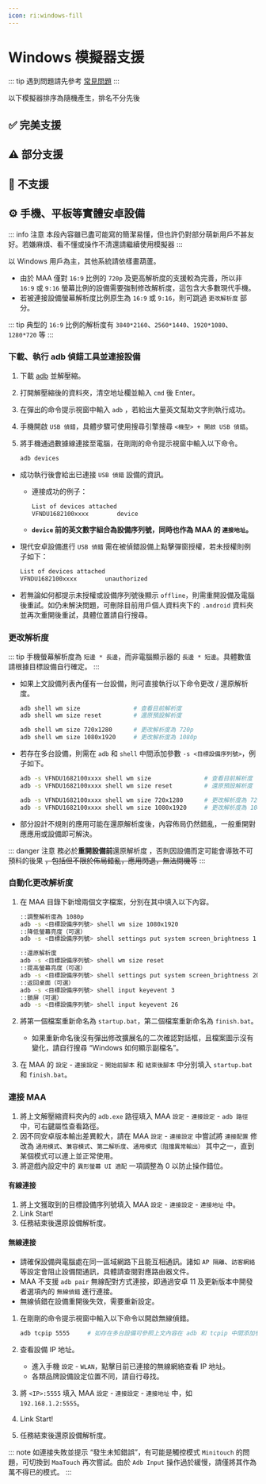 ```yaml
---
icon: ri:windows-fill
---
```

# Windows 模擬器支援

::: tip
遇到問題請先參考 [常見問題](1.2-常見問題.md)
:::

以下模擬器排序為隨機產生，排名不分先後

<script setup>
import MarkdownIt from 'markdown-it'
import MarkdownItAnchor from 'markdown-it-anchor'

const shuffleArray = (array) => {
    for (let i = array.length - 1; i > 0; i--) {
        const j = Math.floor(Math.random() * (i + 1));
        [array[i], array[j]] = [array[j], array[i]];
    }
    return array;
}

const fullySupport = shuffleArray([
`
### ✅ [藍疊模擬器 5](https://www.bluestacks.cn/)
完美支援。需要在模擬器 \`設定\` - \`引擎設定\` 中打開 \`允許 ADB 連接\`
`,
`
### ✅ [藍疊模擬器國際版 5](https://www.bluestacks.com/tw/index.html)（最穩定👍）

完美支援。需要在模擬器 \`設定\` - \`進階\` 中打開 \`Android 調試橋\`。

- 若網絡環境較差可嘗試下載 [離線安裝程式](https://support.bluestacks.com/hc/zh-tw/articles/4402611273485-BlueStacks-5-%E9%9B%A2%E7%B7%9A%E5%AE%89%E8%A3%9D%E7%A8%8B%E5%BC%8F)；
- 若 adb 通訊埠號不斷的無規律變動，每次啟動都不相同，可能是因為您的電腦開啟了 [Hyper-V](https://support.bluestacks.com/hc/zh-tw/articles/4415238471053-BlueStacks-5-%E6%94%AF%E6%8F%B4-Hyper-V-%E7%9A%84-Windows-10-%E5%92%8C-11-%E4%B8%8A%E7%9A%84%E9%9B%BB%E8%85%A6%E8%A6%8F%E6%A0%BC%E9%9C%80%E6%B1%82)，
    MAA 現在會嘗試自動讀取藍疊模擬器配置檔案內的通訊埠號，若該功能失效 / 你有多開需求 / 安裝了多個模擬器核心，請參考 [常見問題](1.2-%E5%B8%B8%E8%A7%81%E9%97%AE%E9%A2%98.html#藍疊模擬器每次啟動通訊埠號都不一樣-hyper-v) 做出修改。
`,
`
### ✅ [夜神模擬器](https://www.yeshen.com/)

完美支援。
`,
`
### ✅ [夜神模擬器 安卓 9](https://www.yeshen.com/)

完美支援。
`,
`
### ✅ [逍遙模擬器](https://www.xyaz.cn/)

完美支援，但測試較少。
`,
`
### ✅ [AVD](https://developer.android.com/studio/run/managing-avds)

完美支援。
`,
`
### ✅ [MuMu 模擬器 12](https://mumu.163.com/)（最流暢👍）

完美支援。

- “完成後退出模擬器” 功能可能偶發異常，如果遇到請向 MuMu 官方反饋；
- 高版本 MuMu 12 引入的 “後台保活” 功能會導致截圖失敗，如您使用大於等於 3.5.4 版本的 MuMu 12，請確認 MuMu 12 設定 - 其他 中將 “後台掛機時保活運行” 功能關閉（詳見[官方公告](https://mumu.163.com/help/20230802/35047_1102450.html)）；
- 多開時需通過 MuMu 12 多開器的 ADB 按鈕，查看對應實例的通訊埠資訊，將 MAA 設定 - 連接設定 的連接地址的通訊埠號修改為對應的通訊埠。
`,
`
### ✅ [雷電模擬器](https://www.ldmnq.com/)

完美支援。

- **雷電 9 推薦使用 9.0.57 及以上版本；雷電 5 推薦使用 5.0.67 及以上版本；**
- 低於上述版本則需要在 MAA 設定 - 連接設定 中，進行 \`強制替換 ADB\`，才能使用 minitouch, maatouch 等高效的觸控模式。
`,
])

const particallySupport = shuffleArray([
`
### ⚠️ [MuMu 模擬器 6](https://mumu.163.com/)

支援。但：

- 需要在 MAA 設定 - 連接設定 中，進行 \`強制替換 ADB\`，才能使用 minitouch, maatouch 等高效的觸控模式；
- 需要使用系統管理員身分執行 MAA 才能自動獲取 adb 路徑和地址（因為 MuMu 6 本身是以系統管理員身分啟動的）；
- 需要使用系統管理員身分執行 MAA 才能支援 “完成後退出模擬器” 相關功能；
- 不推薦使用 MuMu 6 預設的幾個奇葩解析度，最好改成主流的 \`1280x720\`, \`1920x1080\`, \`2560x1440\` 等；
- MuMu 6 多開使用的是同一個 adb 通訊埠，所以無法支援多開的 MuMu 6。
`,
`
### ⚠️ [Win11 WSA](https://docs.microsoft.com/zh-cn/windows/android/wsa/)

勉強支援。

- 需要使用 [自定義連接](1.1-詳細介紹.html#自定義連接) 的方式來連接；
- WSA 2204 或更高版本（版本號在子系統設定的 \`關於\` 頁面中），連接配置選擇 \`通用配置\`；
- WSA 2203 或更老版本（版本號在子系統設定頁面的上方），連接配置選擇 \`WSA 舊版本\`；
- 由於本軟體僅對 720p 以上 \`16:9\` 解析度支援較好，所以請手動調整視窗大小，盡量貼近 16:9 比例。（如果你的螢幕是 16:9 的，可以直接按 \`F11\` 全螢幕）；
- 任務執行過程中，請盡量保證明日方舟在前台，且無其他安卓應用同時在前台執行，否則可能導致遊戲暫停執行或任務辨識錯誤；
- WSA 的截圖經常莫名其妙截出來一個白畫面，導致辨識異常，還是不推薦使用。
`,
])

const notSupport = shuffleArray([
`
### 🚫 MuMu 手遊助手（星雲引擎）

不支援，未開放 adb 通訊埠。
`,
`
### 🚫 騰訊手遊助手

不支援，未開放 adb 通訊埠。
`,
])

const md = (new MarkdownIt()).use(MarkdownItAnchor, { permalink: MarkdownItAnchor.permalink.linkInsideHeader()})

const fullySupportHtml = md.render(fullySupport.join(''))
const partiallySupportHtml = md.render(particallySupport.join(''))
const notSupportHtml = md.render(notSupport.join(''))

</script>

## ✅ 完美支援

<ClientOnly><div v-html="fullySupportHtml"></div></ClientOnly>

## ⚠️ 部分支援

<ClientOnly><div v-html="partiallySupportHtml"></div></ClientOnly>

## 🚫 不支援

<ClientOnly><div v-html="notSupportHtml"></div></ClientOnly>

## ⚙️ 手機、平板等實體**安卓**設備

::: info 注意
本段內容雖已盡可能寫的簡潔易懂，但也許仍對部分萌新用戶不甚友好。若嫌麻煩、看不懂或操作不清還請繼續使用模擬器
:::

以 Windows 用戶為主，其他系統請依樣畫葫蘆。

- 由於 MAA 僅對 `16:9` 比例的 `720p` 及更高解析度的支援較為完善，所以非 `16:9` 或 `9:16` 螢幕比例的設備需要強制修改解析度，這包含大多數現代手機。
- 若被連接設備螢幕解析度比例原生為 `16:9` 或 `9:16`，則可跳過 `更改解析度` 部分。

::: tip
典型的 `16:9` 比例的解析度有 `3840*2160`、`2560*1440`、`1920*1080`、`1280*720` 等
:::

### 下載、執行 adb 偵錯工具並連接設備

1. 下載 [adb](https://dl.google.com/android/repository/platform-tools-latest-windows.zip) 並解壓縮。
2. 打開解壓縮後的資料夾，清空地址欄並輸入 `cmd` 後 Enter。
3. 在彈出的命令提示視窗中輸入 `adb` ，若給出大量英文幫助文字則執行成功。
4. 手機開啟 `USB 偵錯`，具體步驟可使用搜尋引擎搜尋 `<機型> + 開啟 USB 偵錯`。
5. 將手機通過數據線連接至電腦，在剛剛的命令提示視窗中輸入以下命令。

    ```bash
    adb devices
    ```

- 成功執行後會給出已連接 `USB 偵錯` 設備的資訊。

  - 連接成功的例子：

      ```bash
      List of devices attached
      VFNDU1682100xxxx        device
      ```

  - **`device` 前的英文數字組合為設備序列號，同時也作為 MAA 的 `連接地址`。**

- 現代安卓設備進行 `USB 偵錯` 需在被偵錯設備上點擊彈窗授權，若未授權則例子如下：

    ```bash
    List of devices attached
    VFNDU1682100xxxx        unauthorized
    ```

- 若無論如何都提示未授權或設備序列號後顯示 `offline`，則需重開設備及電腦後重試。如仍未解決問題，可刪除目前用戶個人資料夾下的 `.android` 資料夾並再次重開後重試，具體位置請自行搜尋。

### 更改解析度

::: tip
手機螢幕解析度為 `短邊 * 長邊`，而非電腦顯示器的 `長邊 * 短邊`。具體數值請根據目標設備自行確定。
:::

- 如果上文設備列表內僅有一台設備，則可直接執行以下命令更改 / 還原解析度。

    ```bash
    adb shell wm size               # 查看目前解析度
    adb shell wm size reset         # 還原預設解析度
    
    adb shell wm size 720x1280      # 更改解析度為 720p
    adb shell wm size 1080x1920     # 更改解析度為 1080p
    ```

- 若存在多台設備，則需在 `adb` 和 `shell` 中間添加參數 `-s <目標設備序列號>`，例子如下。

    ```bash
    adb -s VFNDU1682100xxxx shell wm size               # 查看目前解析度
    adb -s VFNDU1682100xxxx shell wm size reset         # 還原預設解析度
    
    adb -s VFNDU1682100xxxx shell wm size 720x1280      # 更改解析度為 720p
    adb -s VFNDU1682100xxxx shell wm size 1080x1920     # 更改解析度為 1080p
    ```

- 部分設計不規則的應用可能在還原解析度後，內容佈局仍然錯亂，一般重開對應應用或設備即可解決。

::: danger 注意
務必於**重開設備前**還原解析度 ，否則因設備而定可能會導致不可預料的後果 ~~，包括但不限於佈局錯亂，應用閃退，無法開機等~~ 
:::

### 自動化更改解析度

1. 在 MAA 目錄下新增兩個文字檔案，分別在其中填入以下內容。

    ```bash
    ::調整解析度為 1080p
    adb -s <目標設備序列號> shell wm size 1080x1920
    ::降低螢幕亮度（可選）
    adb -s <目標設備序列號> shell settings put system screen_brightness 1 
    ```

    ```bash
    ::還原解析度
    adb -s <目標設備序列號> shell wm size reset
    ::提高螢幕亮度（可選）
    adb -s <目標設備序列號> shell settings put system screen_brightness 20
    ::返回桌面（可選）
    adb -s <目標設備序列號> shell input keyevent 3
    ::鎖屏（可選）
    adb -s <目標設備序列號> shell input keyevent 26
    ```

2. 將第一個檔案重新命名為 `startup.bat`，第二個檔案重新命名為 `finish.bat`。

    - 如果重新命名後沒有彈出修改擴展名的二次確認對話框，且檔案圖示沒有變化，請自行搜尋 “Windows 如何顯示副檔名”。

3. 在 MAA 的 `設定` - `連接設定` - `開始前腳本` 和 `結束後腳本` 中分別填入 `startup.bat` 和 `finish.bat`。

### 連接 MAA

1. 將上文解壓縮資料夾內的 `adb.exe` 路徑填入 MAA `設定` - `連接設定` - `adb 路徑` 中，可右鍵屬性查看路徑。
2. 因不同安卓版本輸出差異較大，請在 MAA `設定` - `連接設定` 中嘗試將 `連接配置` 修改為 `通用模式`、`兼容模式`、`第二解析度`、`通用模式（阻擋異常輸出）` 其中之一，直到某個模式可以連上並正常使用。
3. 將遊戲內設定中的 `異形螢幕 UI 適配` 一項調整為 0 以防止操作錯位。

#### 有線連接

1. 將上文獲取到的目標設備序列號填入 MAA `設定` - `連接設定` - `連接地址` 中。
2. Link Start!
3. 任務結束後還原設備解析度。

#### 無線連接

- 請確保設備與電腦處在同一區域網路下且能互相通訊。諸如 `AP 隔離`、`訪客網絡` 等設定會阻止設備間通訊，具體請查閱對應路由器文件。
- MAA 不支援 `adb pair` 無線配對方式連接，即通過安卓 11 及更新版本中開發者選項內的 `無線偵錯` 進行連接。
- 無線偵錯在設備重開後失效，需要重新設定。

1. 在剛剛的命令提示視窗中輸入以下命令以開啟無線偵錯。

    ```bash
    adb tcpip 5555     # 如存在多台設備可參照上文內容在 adb 和 tcpip 中間添加參數
    ```

2. 查看設備 IP 地址。

    - 進入手機 `設定` - `WLAN`，點擊目前已連接的無線網絡查看 IP 地址。
    - 各類品牌設備設定位置不同，請自行尋找。

3. 將 `<IP>:5555` 填入 MAA `設定` - `連接設定` - `連接地址` 中，如 `192.168.1.2:5555`。
4. Link Start!
5. 任務結束後還原設備解析度。

::: note
如連接失敗並提示 “發生未知錯誤”，有可能是觸控模式 `Minitouch` 的問題，可切換到 `MaaTouch` 再次嘗試。由於 `Adb Input` 操作過於緩慢，請僅將其作為萬不得已的模式。
::: 
